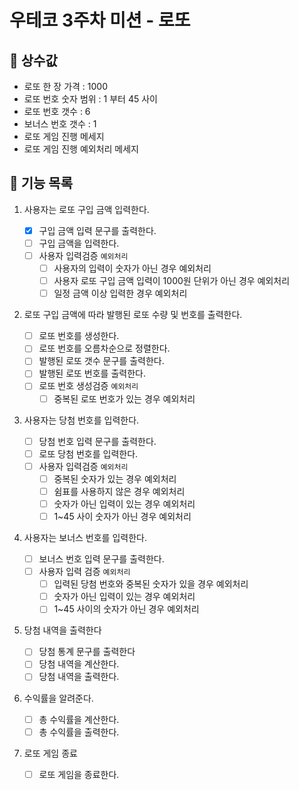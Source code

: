 # 우테코 3주차 미션 - 로또

## 📌 상수값

- 로또 한 장 가격 : 1000
- 로또 번호 숫자 범위 : 1 부터 45 사이
- 로또 번호 갯수 : 6
- 보너스 번호 갯수 : 1
- 로또 게임 진행 메세지
- 로또 게임 진행 예외처리 메세지

## 📖 기능 목록

1. 사용자는 로또 구입 금액 입력한다.
   - [x] 구입 금액 입력 문구를 출력한다.
   - [ ] 구입 금액을 입력한다.
   - [ ] 사용자 입력검증 `예외처리`
     - [ ] 사용자의 입력이 숫자가 아닌 경우 예외처리
     - [ ] 사용자 로또 구입 금액 입력이 1000원 단위가 아닌 경우 예외처리
     - [ ] 일정 금액 이상 입력한 경우 예외처리
2. 로또 구입 금액에 따라 발행된 로또 수량 및 번호를 출력한다.
   - [ ] 로또 번호를 생성한다.
   - [ ] 로또 번호를 오름차순으로 정렬한다.
   - [ ] 발행된 로또 갯수 문구를 출력한다.
   - [ ] 발행된 로또 번호를 출력한다.
   - [ ] 로또 번호 생성검증 `예외처리`
     - [ ] 중복된 로또 번호가 있는 경우 예외처리
3. 사용자는 당첨 번호를 입력한다.
   - [ ] 당첨 번호 입력 문구를 출력한다.
   - [ ] 로또 당첨 번호를 입력한다.
   - [ ] 사용자 입력검증 `예외처리`
     - [ ] 중복된 숫자가 있는 경우 예외처리
     - [ ] 쉼표를 사용하지 않은 경우 예외처리
     - [ ] 숫자가 아닌 입력이 있는 경우 예외처리
     - [ ] 1~45 사이 숫자가 아닌 경우 예외처리
4. 사용자는 보너스 번호를 입력한다.
   - [ ] 보너스 번호 입력 문구를 출력한다.
   - [ ] 사용자 입력 검증 `예외처리`
     - [ ] 입력된 당첨 번호와 중복된 숫자가 있을 경우 예외처리
     - [ ] 숫자가 아닌 입력이 있는 경우 예외처리
     - [ ] 1~45 사이의 숫자가 아닌 경우 예외처리
5. 당첨 내역을 출력한다
   - [ ] 당첨 통계 문구를 출력한다
   - [ ] 당첨 내역을 계산한다.
   - [ ] 당첨 내역을 출력한다.
6. 수익률을 알려준다.

   - [ ] 총 수익률을 계산한다.
   - [ ] 총 수익률을 출력한다.

7. 로또 게임 종료
   - [ ] 로또 게임을 종료한다.
